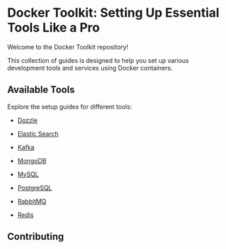 # Docker Toolkit: Setting Up Essential Tools Like a Pro

Welcome to the Docker Toolkit repository!

This collection of guides is designed to help you set up various development tools and services using Docker containers.

## Available Tools

Explore the setup guides for different tools:

- [Dozzle](https://github.com/nelsonvu/dockerized-dev-toolkit/blob/master/dozzle/README.md)

- [Elastic Search](https://github.com/nelsonvu/dockerized-dev-toolkit/blob/master/elasticsearch/README.md)

- [Kafka](https://github.com/nelsonvu/dockerized-dev-toolkit/blob/master/kafka/README.md)

- [MongoDB](https://github.com/nelsonvu/dockerized-dev-toolkit/blob/master/mongodb/README.md)

- [MySQL](https://github.com/nelsonvu/dockerized-dev-toolkit/blob/master/mysql/README.md)

- [PostgreSQL](https://github.com/nelsonvu/dockerized-dev-toolkit/blob/master/postgresql/README.md)

- [RabbitMQ](https://github.com/nelsonvu/dockerized-dev-toolkit/blob/master/rabbitmq/README.md)

- [Redis](https://github.com/nelsonvu/dockerized-dev-toolkit/blob/master/redis/README.md)

## Contributing
